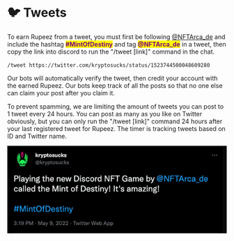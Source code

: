 # 🐦 Tweets

To earn Rupeez from a tweet, you must first be following [@NFTArca\_de](https://twitter.com/nftarca\_de) and include the hashtag <mark style="color:purple;">**#MintOfDestiny**</mark> and tag <mark style="color:purple;">**@NFTArca\_de**</mark> in a tweet, then copy the link into discord to run the "/tweet \[link]" command in the chat.

```
/tweet https://twitter.com/kryptosucks/status/1523744500048609280
```

Our bots will automatically verify the tweet, then credit your account with the earned Rupeez. Our bots keep track of all the posts so that no one else can claim your post after you claim it.

To prevent spamming, we are limiting the amount of tweets you can post to 1 tweet every 24 hours. You can post as many as you like on Twitter obviously, but you can only run the "/tweet \[link]" command 24 hours after your last registered tweet for Rupeez. The timer is tracking tweets based on ID and Twitter name.

![Sample Tweet](<../../.gitbook/assets/image (4) (1) (1).png>)

##
